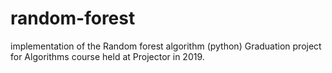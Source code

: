 # random-forest
implementation of the Random forest algorithm (python)
Graduation project for Algorithms course held at Projector in 2019.


